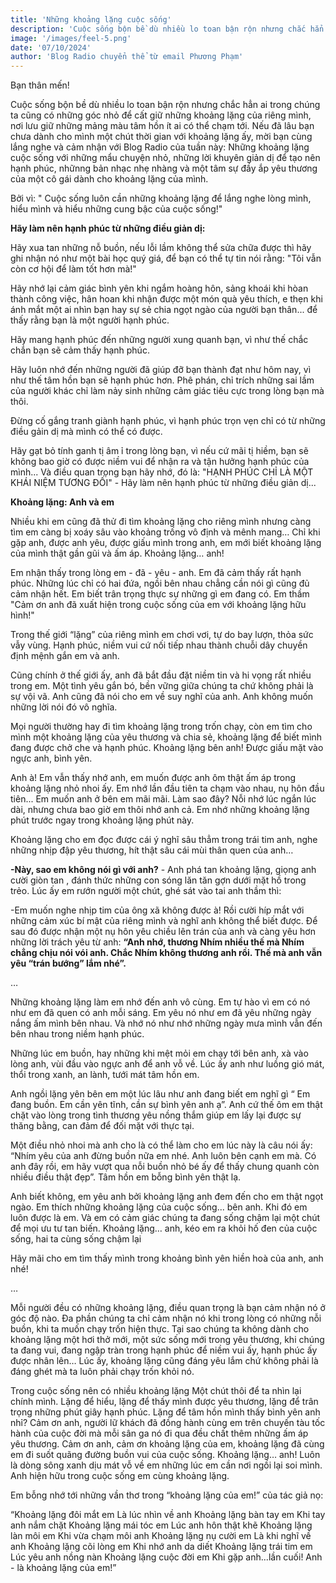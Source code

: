 ```yaml
---
title: 'Những khoảng lặng cuộc sống'
description: 'Cuộc sống bộn bề dù nhiều lo toan bận rộn nhưng chắc hẳn ai trong chúng ta cũng có những góc nhỏ để cất giữ những khoảng lặng của riêng mình, nơi lưu giữ những mảng màu tâm hồn ít ai có thể chạm tới. Nếu đã lâu bạn chưa dành cho mình một chút thời gian với khoảng lặng ấy, mời bạn cùng lắng nghe và cảm nhận với Blog Radio của tuần này: Những khoảng lặng cuộc sống với những mẩu chuyện nhỏ, những lời khuyên giản dị để tạo nên hạnh phúc, nhữnng bản nhạc nhẹ nhàng và một tâm sự đầy ắp yêu thương của một cô gái dành cho khoảng lặng của mình...'
image: '/images/feel-5.png'
date: '07/10/2024'
author: 'Blog Radio chuyển thể từ email Phương Phạm'
---
```


Bạn thân mến!

Cuộc sống bộn bề dù nhiều lo toan bận rộn nhưng chắc hẳn ai trong chúng ta cũng có những góc nhỏ để cất giữ những khoảng lặng của riêng mình, nơi lưu giữ những mảng màu tâm hồn ít ai có thể chạm tới. Nếu đã lâu bạn chưa dành cho mình một chút thời gian với khoảng lặng ấy, mời bạn cùng lắng nghe và cảm nhận với Blog Radio của tuần này: Những khoảng lặng cuộc sống với những mẩu chuyện nhỏ, những lời khuyên giản dị để tạo nên hạnh phúc, nhữnng bản nhạc nhẹ nhàng và một tâm sự đầy ắp yêu thương của một cô gái dành cho khoảng lặng của mình.

Bởi vì: " Cuộc sống luôn cần những khoảng lặng để lắng nghe lòng mình, hiểu mình và hiểu những cung bậc của cuộc sống!"

<strong>Hãy làm nên hạnh phúc từ những điều giản dị:</strong>

Hãy xua tan những nỗ buồn, nếu lỗi lầm không thể sửa chữa được thì hãy ghi nhận nó như một bài học quý giá, để bạn có thể tự tin nói rằng: "Tôi vẫn còn cơ hội để làm tốt hơn mà!"

Hãy nhớ lại cảm giác bình yên khi ngắm hoàng hôn, sảng khoái khi hòan thành công việc, hân hoan khi nhận được một món quà yêu thích, e thẹn khi ánh mắt một ai nhìn bạn hay sự sẻ chia ngọt ngào của người bạn thân... để thấy rằng bạn là một người hạnh phúc.

Hãy mang hạnh phúc đến những người xung quanh bạn, vì như thế chắc chắn bạn sẽ cảm thấy hạnh phúc.

Hãy luôn nhớ đến những người đã giúp đỡ bạn thành đạt như hôm nay, vì như thế tâm hồn bạn sẽ hạnh phúc hơn. Phê phán, chỉ trích những sai lầm của người khác chỉ làm nảy sinh những cảm giác tiêu cực trong lòng bạn mà thôi.

Đừng cố gắng tranh giành hạnh phúc, vì hạnh phúc trọn vẹn chỉ có từ những điều gảin dị mà mình có thể có được.

Hãy gạt bỏ tính ganh tị âm ỉ trong lòng bạn, vì nếu cứ mãi tị hiềm, bạn sẽ không bao giờ có được niềm vui để nhận ra và tận hưởng hạnh phúc của mình... Và điều quan trọng bạn hãy nhớ, đó là: "HẠNH PHÚC CHỈ LÀ MỘT KHÁI NIỆM TƯƠNG ĐỐI" - Hãy làm nên hạnh phúc từ những điều giản dị...

<strong>Khoảng lặng: Anh và em</strong>

Nhiều khi em cũng đã thử đi tìm khoảng lặng cho riêng mình nhưng càng tìm em càng bị xoáy sâu vào khoảng trống vô định và mênh mang… Chỉ khi gặp anh, được anh yêu, được giấu mình trong anh, em mới biết khoảng lặng của mình thật gần gũi và ấm áp. Khoảng lặng… anh!
 
Em nhận thấy trong lòng em - đã - yêu - anh. Em đã cảm thấy rất hạnh phúc. Những lúc chỉ có hai đứa, ngồi bên nhau chẳng cần nói gì cũng đủ cảm nhận hết. Em biết trân trọng thực sự những gì em đang có. Em thầm "Cảm ơn anh đã xuất hiện trong cuộc sống của em với khoảng lặng hữu hình!"
 
Trong thế giới “lặng” của riêng mình em chơi vơi, tự do bay lượn, thỏa sức vẫy vùng. Hạnh phúc, niềm vui cứ nối tiếp nhau thành chuỗi dây chuyền định mệnh gắn em và anh.
 
Cũng chính ở thế giới ấy, anh đã bắt đầu đặt niềm tin và hi vọng rất nhiều trong em. Một tình yêu gắn bó, bền vững giữa chúng ta chứ không phải là sự vội vã. Anh cũng đã nói cho em về suy nghĩ của anh. Anh không muốn những lời nói đó vô nghĩa.
 
Mọi người thường hay đi tìm khoảng lặng trong trốn chạy, còn em tìm cho mình một khoảng lặng của yêu thương và chia sẻ, khoảng lặng để biết mình đang được chở che và hạnh phúc. Khoảng lặng bên anh! Được giấu mặt vào ngực anh, bình yên.
 
Anh à! Em vẫn thấy nhớ anh, em muốn được anh ôm thật ấm áp trong khoảng lặng nhỏ nhoi ấy. Em nhớ lần đầu tiên ta chạm vào nhau, nụ hôn đầu tiên... Em muốn anh ở bên em mãi mãi. Làm sao đây? Nỗi nhớ lúc ngắn lúc dài, nhưng chưa bao giờ em thôi nhớ anh cả. Em nhớ những khoảng lặng phút trước ngay trong khoảng lặng phút này.
 
Khoảng lặng cho em đọc được cái ý nghĩ sâu thẳm trong trái tim anh, nghe những nhịp đập yêu thương, hít thật sâu cái mùi thân quen của anh…
 
<strong>-Này, sao em không nói gì với anh?</strong> -  Anh phá tan khoảng lặng, giọng anh cười giòn tan , đánh thức những con sóng lăn tăn gợn dưới mặt hồ trong trẻo. Lúc ấy em rướn người một chút, ghé sát vào tai anh thầm thì:
 
-Em muốn nghe nhịp tim của ông xã không được à! Rồi cười híp mắt với những cảm xúc bí mật của riêng mình và nghĩ anh không thể biết được. Để sau đó được nhận một nụ hôn yêu chiều lên trán của anh và càng yêu hơn những lời trách yêu từ anh: <strong>“Anh nhớ, thương Nhím nhiều thế mà Nhím chẳng chịu nói vói anh. Chắc Nhím không thương anh rồi. Thế mà anh vẫn yêu “trán bướng” lắm nhé”.</strong>

…
 
Những khoảng lặng làm em nhớ đến anh vô cùng. Em tự hào vì em có nó như em đã quen có anh mỗi sáng. Em yêu nó như em đã yêu những ngày nắng ấm mình bên nhau. Và nhớ nó như nhớ những ngày mưa mình vẫn đến bên nhau trong niềm hạnh phúc.
 
Những lúc em buồn, hay những khi mệt mỏi em chạy tới bên anh, xà vào lòng anh, vùi đầu vào ngực anh để anh vỗ về. Lúc ấy anh như luồng gió mát, thổi trong xanh, an lành, tưới mát tâm hồn em.
 
Anh ngồi lặng yên bên em một lúc lâu như anh đang biết em nghĩ gì “ Em đang buồn. Em cần yên tĩnh, cần sự bình yên anh ạ”. Anh cứ thế ôm em thật chặt vào lòng trong tình thương yêu nồng thắm giúp em lấy lại được sự thăng bằng, can đảm để đối mặt với thực tại.
 
Một điều nhỏ nhoi mà anh cho là có thể làm cho em lúc này là câu nói ấy: “Nhím yêu của anh đừng buồn nữa em nhé. Anh luôn bên cạnh em mà. Có anh đây rồi, em hãy vượt qua nỗi buồn nhỏ bé ấy để thấy chung quanh còn nhiều điều thật đẹp”. Tâm hồn em bỗng bình yên thật lạ.
 
Anh biết không, em yêu anh bởi khoảng lặng anh đem đến cho em thật ngọt ngào. Em thích những khoảng lặng của cuộc sống... bên anh. Khi đó em luôn được là em. Và em có cảm giác chúng ta đang sống chậm lại một chút để mọi ưu tư tan biến. Khoảng lặng… anh, kéo em ra khỏi hố đen của cuộc sống, hai ta cùng sống chậm lại
 
Hãy mãi cho em tìm thấy mình trong khoảng bình yên hiền hoà của anh, anh nhé!
 
…
 
Mỗi người đều có những khoảng lặng, điều quan trọng là bạn cảm nhận nó ở góc độ nào. Đa phần chúng ta chỉ cảm nhận nó khi trong lòng có những nỗi buồn, khi ta muốn chạy trốn hiện thực. Tại sao chúng ta không dành cho khoảng lặng một hơi thở mới, một sức sống mới trong yêu thương, khi chúng ta đang vui, đang ngập tràn trong hạnh phúc để niềm vui ấy, hạnh phúc ấy được nhân lên… Lúc ấy, khoảng lặng cũng đáng yêu lắm chứ không phải là đáng ghét mà ta luôn phải chạy trốn khỏi nó.
 
Trong cuộc sống nên có nhiều khoảng lặng Một chút thôi để ta nhìn lại chính mình. Lặng để hiểu, lặng để thấy mình được yêu thương, lặng để trân trọng những phút giây hạnh phúc. Lặng để tâm hồn mình thấy bình yên anh nhỉ? Cảm ơn anh, người lữ khách đã đồng hành cùng em trên chuyến tàu tốc hành của cuộc đời mà mỗi sân ga nó đi qua đều chất thêm những ấm áp yêu thương. Cảm ơn anh, cảm ơn khoảng lặng của em, khoảng lặng đã cùng em đi suốt quãng đường buồn vui của cuộc sống. Khoảng lặng… anh! Luôn là dòng sông xanh dịu mát vỗ về em những lúc em cần nơi ngồi lại soi mình. Anh hiện hữu trong cuộc sống em cùng khoảng lặng.
 
Em bỗng nhớ tới những vần thơ trong “khoảng lặng của em!” của tác giả nọ:
 
“Khoảng lặng đôi mắt em
Là lúc nhìn về anh
Khoảng lặng bàn tay em
Khi tay anh nắm chặt
Khoảng lặng mái tóc em
Lúc anh hôn thật khẽ
Khoảng lặng làn môi em
Khi vừa chạm môi anh
Khoảng lặng nụ cười em
Là khi nghĩ về anh
Khoảng lặng cõi lòng em
Khi nhớ anh da diết
Khoảng lặng trái tim em
Lúc yêu anh nồng nàn
Khoảng lặng cuộc đời em
Khi gặp anh...lần cuối!
Anh - là khoảng lặng của em!”
 